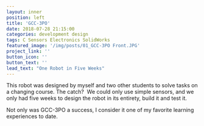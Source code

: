 ```yaml
---
layout: inner
position: left
title: 'GCC-3PO'
date: 2018-07-28 21:15:00
categories: development design
tags: C Sensors Electronics SolidWorks
featured_image: '/img/posts/01_GCC-3PO Front.JPG'
project_link: ''
button_icon: ''
button_text: ''
lead_text: "One Robot in Five Weeks"
---
```


This robot was designed by myself and two other students to solve tasks on a changing course. The catch?  We could only use simple sensors, and we only had five weeks to design the robot in its entirety, build it and test it.

Not only was GCC-3PO a success, I consider it one of my favorite learning experiences to date.
